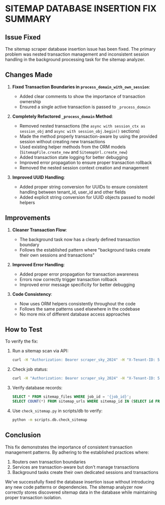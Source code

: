 # SITEMAP DATABASE INSERTION FIX SUMMARY

## Issue Fixed

The sitemap scraper database insertion issue has been fixed. The primary problem was nested transaction management and inconsistent session handling in the background processing task for the sitemap analyzer.

## Changes Made

1. **Fixed Transaction Boundaries in `process_domain_with_own_session`**:
   - Added clear comments to show the importance of transaction ownership
   - Ensured a single active transaction is passed to `_process_domain`

2. **Completely Refactored `_process_domain` Method**:
   - Removed nested transactions (the `async with session_ctx as session_obj` and `async with session_obj.begin()` sections)
   - Made the method properly transaction-aware by using the provided session without creating new transactions
   - Used existing helper methods from the ORM models (`SitemapFile.create_new` and `SitemapUrl.create_new`)
   - Added transaction state logging for better debugging
   - Improved error propagation to ensure proper transaction rollback
   - Removed the nested session context creation and management

3. **Improved UUID Handling**:
   - Added proper string conversion for UUIDs to ensure consistent handling between tenant_id, user_id and other fields
   - Added explicit string conversion for UUID objects passed to model helpers

## Improvements

1. **Cleaner Transaction Flow**:
   - The background task now has a clearly defined transaction boundary
   - Follows the established pattern where "background tasks create their own sessions and transactions"

2. **Improved Error Handling**:
   - Added proper error propagation for transaction awareness
   - Errors now correctly trigger transaction rollback
   - Improved error message specificity for better debugging

3. **Code Consistency**:
   - Now uses ORM helpers consistently throughout the code
   - Follows the same patterns used elsewhere in the codebase
   - No more mix of different database access approaches

## How to Test

To verify the fix:

1. Run a sitemap scan via API:
   ```bash
   curl -H "Authorization: Bearer scraper_sky_2024" -H "X-Tenant-ID: 550e8400-e29b-41d4-a716-446655440000" -H "Content-Type: application/json" -d '{"base_url": "example.com", "tenant_id": "550e8400-e29b-41d4-a716-446655440000", "max_pages": 10000}' http://localhost:8000/api/v3/sitemap/scan
   ```

2. Check job status:
   ```bash
   curl -H "Authorization: Bearer scraper_sky_2024" -H "X-Tenant-ID: 550e8400-e29b-41d4-a716-446655440000" http://localhost:8000/api/v3/sitemap/status/{job_id}
   ```

3. Verify database records:
   ```sql
   SELECT * FROM sitemap_files WHERE job_id = '{job_id}';
   SELECT COUNT(*) FROM sitemap_urls WHERE sitemap_id IN (SELECT id FROM sitemap_files WHERE job_id = '{job_id}');
   ```

4. Use `check_sitemap.py` in scripts/db to verify:
   ```bash
   python -m scripts.db.check_sitemap
   ```

## Conclusion

This fix demonstrates the importance of consistent transaction management patterns. By adhering to the established practices where:

1. Routers own transaction boundaries
2. Services are transaction-aware but don't manage transactions 
3. Background tasks create their own dedicated sessions and transactions

We've successfully fixed the database insertion issue without introducing any new code patterns or dependencies. The sitemap analyzer now correctly stores discovered sitemap data in the database while maintaining proper transaction isolation.